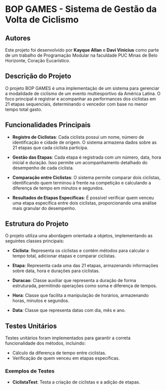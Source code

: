 # BOP GAMES - Sistema de Gestão da Volta de Ciclismo

## Autores

Este projeto foi desenvolvido por **Kayque Allan** e **Davi Vinicius** como parte de um trabalho de Programação Modular na faculdade PUC Minas de Belo Horizonte, Coração Eucarístico.

## Descrição do Projeto

O projeto BOP GAMES é uma implementação de um sistema para gerenciar a modalidade de ciclismo de um evento multiesportivo da América Latina. O foco principal é registrar e acompanhar as performances dos ciclistas em 21 etapas sequenciais, determinando o vencedor com base no menor tempo total gasto.

## Funcionalidades Principais

- **Registro de Ciclistas**: Cada ciclista possui um nome, número de identificação e cidade de origem. O sistema armazena dados sobre as 21 etapas que cada ciclista participa.

- **Gestão das Etapas**: Cada etapa é registrada com um número, data, hora inicial e duração. Isso permite um acompanhamento detalhado do desempenho de cada ciclista.

- **Comparação entre Ciclistas**: O sistema permite comparar dois ciclistas, identificando quem terminou à frente na competição e calculando a diferença de tempo em minutos e segundos.

- **Resultados de Etapas Específicas**: É possível verificar quem venceu uma etapa específica entre dois ciclistas, proporcionando uma análise mais granular do desempenho.

## Estrutura do Projeto

O projeto utiliza uma abordagem orientada a objetos, implementando as seguintes classes principais:

- **Ciclista**: Representa os ciclistas e contém métodos para calcular o tempo total, adicionar etapas e comparar ciclistas.

- **Etapa**: Representa cada uma das 21 etapas, armazenando informações sobre data, hora e durações para ciclistas.

- **Duracao**: Classe auxiliar que representa a duração de forma estruturada, permitindo operações como soma e diferença de tempos.

- **Hora**: Classe que facilita a manipulação de horários, armazenando horas, minutos e segundos.

- **Data**: Classe que representa datas com dia, mês e ano.

## Testes Unitários

Testes unitários foram implementados para garantir a correta funcionalidade dos métodos, incluindo:

- Cálculo da diferença de tempo entre ciclistas.
- Verificação de quem venceu em etapas específicas.

### Exemplos de Testes

- **CiclistaTest**: Testa a criação de ciclistas e a adição de etapas.
